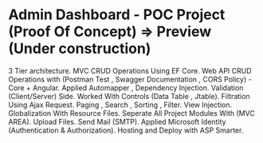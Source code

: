 # Admin Dashboard - POC Project (Proof Of Concept) => Preview (Under construction)

3 Tier architecture.
MVC CRUD Operations Using EF Core.
Web API CRUD Operations with (Postman Test , Swagger Documentation , CORS Policy) - Core + Angular.
Applied Automapper , Dependency Injection.
Validation (Client/Server) Side.
Worked With Controls (Data Table , Jtable).
Filtration Using Ajax Request.
Paging , Search , Sorting , Filter.
View Injection.
Globalization With Resource Files.
Seperate All Project Modules With (MVC AREA).
Upload Files.
Send Mail (SMTP).
Applied Microsoft Identity (Authentication & Authorization).
Hosting and Deploy with ASP Smarter.
